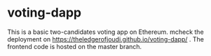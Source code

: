 # voting-dapp
This is a basic two-candidates voting app on Ethereum. mcheck the deployment on https://theledgerofjoudi.github.io/voting-dapp/ .
The frontend code is hosted on the master branch.
